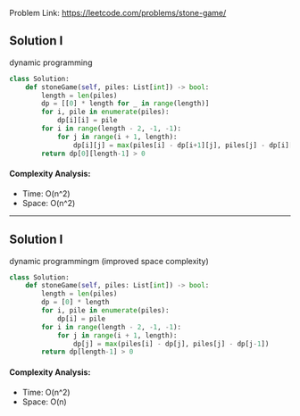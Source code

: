 Problem Link: https://leetcode.com/problems/stone-game/



## Solution I
dynamic programming

```python
class Solution:
    def stoneGame(self, piles: List[int]) -> bool:
        length = len(piles)
        dp = [[0] * length for _ in range(length)]
        for i, pile in enumerate(piles):
            dp[i][i] = pile
        for i in range(length - 2, -1, -1):
            for j in range(i + 1, length):
                dp[i][j] = max(piles[i] - dp[i+1][j], piles[j] - dp[i][j-1])
        return dp[0][length-1] > 0
```

#### Complexity Analysis:
- Time: O(n^2)
- Space: O(n^2)

---

## Solution I
dynamic programmingm (improved space complexity)

```python
class Solution:
    def stoneGame(self, piles: List[int]) -> bool:
        length = len(piles)
        dp = [0] * length
        for i, pile in enumerate(piles):
            dp[i] = pile
        for i in range(length - 2, -1, -1):
            for j in range(i + 1, length):
                dp[j] = max(piles[i] - dp[j], piles[j] - dp[j-1])
        return dp[length-1] > 0
```

#### Complexity Analysis:
- Time: O(n^2)
- Space: O(n)